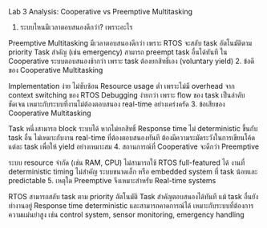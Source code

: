 Lab 3 Analysis: Cooperative vs Preemptive Multitasking

1. ระบบไหนมีเวลาตอบสนองดีกว่า? เพราะอะไร

Preemptive Multitasking มีเวลาตอบสนองดีกว่า เพราะ RTOS จะสลับ task อัตโนมัติตาม priority
Task สำคัญ (เช่น emergency) สามารถ preempt task อื่นได้ทันที
ใน Cooperative ระบบตอบสนองช้ากว่า เพราะ task ต้องยกสิทธิ์เอง (voluntary yield)
2. ข้อดีของ Cooperative Multitasking

Implementation ง่าย ไม่ซับซ้อน
Resource usage ต่ำ เพราะไม่มี overhead จาก context switching ของ RTOS
Debugging ง่ายกว่า เพราะ flow ของ task เป็นลำดับชัดเจน
เหมาะกับระบบที่งานไม่ต้องตอบสนอง real-time อย่างเคร่งครัด
3. ข้อเสียของ Cooperative Multitasking

Task หนึ่งสามารถ block ระบบได้ หากไม่ยกสิทธิ์
Response time ไม่ deterministic ขึ้นกับ task อื่น
ไม่เหมาะกับงาน real-time ที่ต้องตอบสนองทันที
ต้องมีความระมัดระวังในการเขียนโค้ดแต่ละ task เพื่อให้ yield อย่างเหมาะสม
4. สถานการณ์ที่ Cooperative จะดีกว่า Preemptive

ระบบ resource จำกัด (เช่น RAM, CPU) ไม่สามารถใช้ RTOS full-featured ได้
งานที่ deterministic timing ไม่สำคัญ
ระบบขนาดเล็ก หรือ embedded system ที่ task น้อยและ predictable
5. เหตุใด Preemptive จึงเหมาะสำหรับ Real-time systems

RTOS สามารถสลับ task ตาม priority อัตโนมัติ
Task สำคัญตอบสนองได้ทันที แม้ task อื่นยังทำงานอยู่
Response time deterministic และสามารถคาดการณ์ได้
เหมาะกับระบบที่ต้องการความแม่นยำสูง เช่น control system, sensor monitoring, emergency handling
